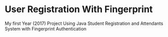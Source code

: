 # User Registration With Fingerprint
My first Year (2017) Project Using Java Student Registration and Attendants System with Fingerprint Authentication 
